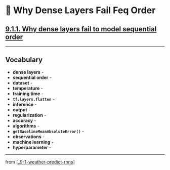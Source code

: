# 🧬 Why Dense Layers Fail Feq Order

## [**9.1.1.** Why dense layers fail to model sequential order](https://livebook.manning.com/book/deep-learning-with-javascript/chapter-9/16)

---

## **Vocabulary**

- **dense layers** -
- **sequential order** -
- **dataset** -
- **temperature** -
- **training time** -
- **`tf.layers.flatten`** -
- **inference** -
- **output** -
- **regularization** -
- **accuracy** -
- **algorithms** -
- **`getBaselineMeanAbsoluteError()`** -
- **observations** -
- **machine learning** -
- **hyperparameter** -

---
from [[_9-1-weather-predict-rnns]]

[//begin]: # "Autogenerated link references for markdown compatibility"
[_9-1-weather-predict-rnns]: _9-1-weather-predict-rnns.md "🧬 Weather: Intro RNNs"
[//end]: # "Autogenerated link references"
